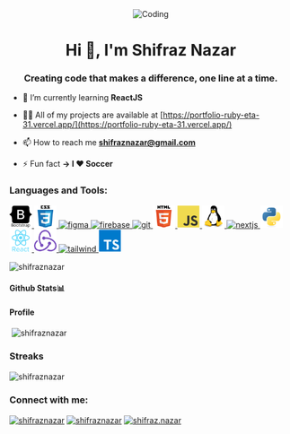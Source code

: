 <div align="center">
<img alt="Coding"  src="https://media0.giphy.com/media/qgQUggAC3Pfv687qPC/giphy.gif"/>
</div>
<h1 align="center">Hi 👋, I'm Shifraz Nazar</h1>
<h3 align="center">Creating code that makes a difference, one line at a time.</h3>

- 🌱 I’m currently learning **ReactJS**

- 👨‍💻 All of my projects are available at [https://portfolio-ruby-eta-31.vercel.app/](https://portfolio-ruby-eta-31.vercel.app/)

- 📫 How to reach me **shifraznazar@gmail.com**

- ⚡ Fun fact **-> I ❤️ Soccer**

<h3 align="left">Languages and Tools:</h3>
<p align="left"> <a href="https://getbootstrap.com" target="_blank" rel="noreferrer"> <img src="https://raw.githubusercontent.com/devicons/devicon/master/icons/bootstrap/bootstrap-plain-wordmark.svg" alt="bootstrap" width="40" height="40"/> </a> <a href="https://www.w3schools.com/css/" target="_blank" rel="noreferrer"> <img src="https://raw.githubusercontent.com/devicons/devicon/master/icons/css3/css3-original-wordmark.svg" alt="css3" width="40" height="40"/> </a> <a href="https://www.figma.com/" target="_blank" rel="noreferrer"> <img src="https://www.vectorlogo.zone/logos/figma/figma-icon.svg" alt="figma" width="40" height="40"/> </a> <a href="https://firebase.google.com/" target="_blank" rel="noreferrer"> <img src="https://www.vectorlogo.zone/logos/firebase/firebase-icon.svg" alt="firebase" width="40" height="40"/> </a> <a href="https://git-scm.com/" target="_blank" rel="noreferrer"> <img src="https://www.vectorlogo.zone/logos/git-scm/git-scm-icon.svg" alt="git" width="40" height="40"/> </a> <a href="https://www.w3.org/html/" target="_blank" rel="noreferrer"> <img src="https://raw.githubusercontent.com/devicons/devicon/master/icons/html5/html5-original-wordmark.svg" alt="html5" width="40" height="40"/> </a> <a href="https://developer.mozilla.org/en-US/docs/Web/JavaScript" target="_blank" rel="noreferrer"> <img src="https://raw.githubusercontent.com/devicons/devicon/master/icons/javascript/javascript-original.svg" alt="javascript" width="40" height="40"/> </a> <a href="https://www.linux.org/" target="_blank" rel="noreferrer"> <img src="https://raw.githubusercontent.com/devicons/devicon/master/icons/linux/linux-original.svg" alt="linux" width="40" height="40"/> </a> <a href="https://nextjs.org/" target="_blank" rel="noreferrer"> <img src="https://cdn.worldvectorlogo.com/logos/nextjs-2.svg" alt="nextjs" width="40" height="40"/> </a> <a href="https://www.python.org" target="_blank" rel="noreferrer"> <img src="https://raw.githubusercontent.com/devicons/devicon/master/icons/python/python-original.svg" alt="python" width="40" height="40"/> </a> <a href="https://reactjs.org/" target="_blank" rel="noreferrer"> <img src="https://raw.githubusercontent.com/devicons/devicon/master/icons/react/react-original-wordmark.svg" alt="react" width="40" height="40"/> </a> <a href="https://redux.js.org" target="_blank" rel="noreferrer"> <img src="https://raw.githubusercontent.com/devicons/devicon/master/icons/redux/redux-original.svg" alt="redux" width="40" height="40"/> </a> <a href="https://tailwindcss.com/" target="_blank" rel="noreferrer"> <img src="https://www.vectorlogo.zone/logos/tailwindcss/tailwindcss-icon.svg" alt="tailwind" width="40" height="40"/> </a> <a href="https://www.typescriptlang.org/" target="_blank" rel="noreferrer"> <img src="https://raw.githubusercontent.com/devicons/devicon/master/icons/typescript/typescript-original.svg" alt="typescript" width="40" height="40"/> </a> </p>

<p><img align="center" src="https://github-readme-stats.vercel.app/api/top-langs?username=shifraznazar&show_icons=true&theme=dracula&locale=en&layout=compact" alt="shifraznazar" /></p>
<h4 align="left">Github Stats📊</h4>
<h4 align="left">Profile</h4>
<p>&nbsp;<img align="center" src="https://github-readme-stats.vercel.app/api?username=shifraznazar&show_icons=true&theme=dracula&locale=en" alt="shifraznazar" /></p>

<h3 align="left">Streaks</h3>
<p><img align="center" src="https://github-readme-streak-stats.herokuapp.com/?user=shifraznazar&theme=dark" alt="shifraznazar" /></p>

<h3 align="left">Connect with me:</h3>
<p align="left">
<a href="https://twitter.com/shifraznazar" target="blank"><img align="center" src="https://raw.githubusercontent.com/rahuldkjain/github-profile-readme-generator/master/src/images/icons/Social/twitter.svg" alt="shifraznazar" height="30" width="40" /></a>
<a href="https://linkedin.com/in/shifraznazar" target="blank"><img align="center" src="https://raw.githubusercontent.com/rahuldkjain/github-profile-readme-generator/master/src/images/icons/Social/linked-in-alt.svg" alt="shifraznazar" height="30" width="40" /></a>
<a href="https://instagram.com/shifraz.nazar" target="blank"><img align="center" src="https://raw.githubusercontent.com/rahuldkjain/github-profile-readme-generator/master/src/images/icons/Social/instagram.svg" alt="shifraz.nazar" height="30" width="40" /></a>
</p>
